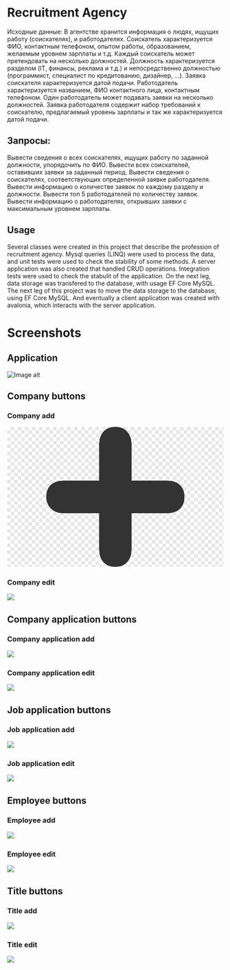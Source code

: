 # Recruitment Agency

Исходные данные: В агентстве хранится информация о людях, ищущих работу (соискателях), и работодателях. Соискатель характеризуется ФИО, контактным телефоном, опытом работы, образованием, желаемым уровнем зарплаты и т.д. Каждый соискатель может претендовать на несколько должностей. Должность характеризуется разделом (IT, финансы, реклама и т.д.) и непосредственно должностью (программист, специалист по кредитованию, дизайнер, ...). Заявка соискателя характеризуется датой подачи. Работодатель характеризуется названием, ФИО контактного лица, контактным телефоном. Один работодатель может подавать заявки на несколько должностей. Заявка работодателя содержит набор требований к соискателю, предлагаемый уровень зарплаты и так же характеризуется датой подачи.

## Запросы:

Вывести сведения о всех соискателях, ищущих работу по заданной должности, упорядочить по ФИО.
Вывести всех соискателей, оставивших заявки за заданный период.
Вывести сведения о соискателях, соответствующих определенной заявке работодателя.
Вывести информацию о количестве заявок по каждому разделу и должности.
Вывести топ 5 работодателей по количеству заявок.
Вывести информацию о работодателях, открывших заявки с максимальным уровнем зарплаты.

## Usage

Several classes were created in this project that describe the profession of recruitment agency.
Mysql queries (LINQ) were used to process the data, and unit tests were used to check the stability of some methods.
A server application was also created that handled CRUD operations.
Integration tests were used to check the stabulit of the application.
On the next leg, data storage was transfered to the database, with usage EF Core MySQL.
The next leg of this project was to move the data storage to the database, using EF Core MySQL.
And eventually a client application was created with avalonia, which interacts with the server application.

# Screenshots
## Application
![Image alt](https://github.com/YoniqueeZyzzFan/dotnet/tree/main/Recruitment/RecruitmentAgency/RecruitmentAgency.Client/Assets/MainWindow.png)
## Company buttons
### Company add
![](https://raw.githubusercontent.com/YoniqueeZyzzFan/dotnet/main/Recruitment/RecruitmentAgency/RecruitmentAgency.Client/Assets/Add.png)
### Company edit
![](https://github.com/YoniqueeZyzzFan/dotnet/tree/main/Recruitment/RecruitmentAgency/RecruitmentAgency.Client/Assets/CompanyEdit.png)
## Company application buttons
### Company application add
![](https://github.com/YoniqueeZyzzFan/dotnet/tree/main/Recruitment/RecruitmentAgency/RecruitmentAgency.Client/Assets/CompanyApplicationAdd.png)
### Company application edit
![](https://github.com/YoniqueeZyzzFan/dotnet/tree/main/Recruitment/RecruitmentAgency/RecruitmentAgency.Client/Assets/CompanyApplicationEdit.png)
## Job application buttons
### Job application add
![](https://github.com/YoniqueeZyzzFan/dotnet/tree/main/Recruitment/RecruitmentAgency/RecruitmentAgency.Client/Assets/JobApplicationAdd.png)
### Job application edit
![](https://github.com/YoniqueeZyzzFan/dotnet/tree/main/Recruitment/RecruitmentAgency/RecruitmentAgency.Client/Assets/JobApplicationEdit.png)
## Employee buttons
### Employee add
![](https://github.com/YoniqueeZyzzFan/dotnet/tree/main/Recruitment/RecruitmentAgency/RecruitmentAgency.Client/Assets/EmployeeAdd.png)
### Employee edit
![](https://github.com/YoniqueeZyzzFan/dotnet/tree/main/Recruitment/RecruitmentAgency/RecruitmentAgency.Client/Assets/EmployeeEdit.png)
## Title buttons
### Title add
![](https://github.com/YoniqueeZyzzFan/dotnet/tree/main/Recruitment/RecruitmentAgency/RecruitmentAgency.Client/Assets/TitleAdd.png)
### Title edit
![](https://github.com/YoniqueeZyzzFan/dotnet/tree/main/Recruitment/RecruitmentAgency/RecruitmentAgency.Client/Assets/TitleEdit.png)

